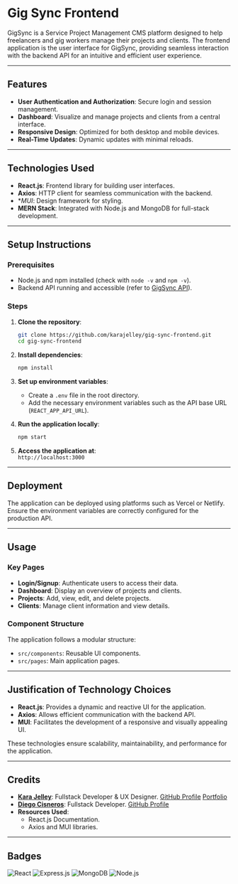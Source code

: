 # Gig Sync Frontend

GigSync is a Service Project Management CMS platform designed to help freelancers and gig workers manage their projects and clients. The frontend application is the user interface for GigSync, providing seamless interaction with the backend API for an intuitive and efficient user experience.

---

## Features

- **User Authentication and Authorization**: Secure login and session management.
- **Dashboard**: Visualize and manage projects and clients from a central interface.
- **Responsive Design**: Optimized for both desktop and mobile devices.
- **Real-Time Updates**: Dynamic updates with minimal reloads.

---

## Technologies Used

- **React.js**: Frontend library for building user interfaces.
- **Axios**: HTTP client for seamless communication with the backend.
- **MUI*: Design framework for styling.
- **MERN Stack**: Integrated with Node.js and MongoDB for full-stack development.

---

## Setup Instructions

### Prerequisites

- Node.js and npm installed (check with `node -v` and `npm -v`).
- Backend API running and accessible (refer to [GigSync API](https://github.com/karajelley/gig-sync-api)).

### Steps

1. **Clone the repository**:  
   ```bash
   git clone https://github.com/karajelley/gig-sync-frontend.git
   cd gig-sync-frontend
   ```

2. **Install dependencies**:  
   ```bash
   npm install
   ```

3. **Set up environment variables**:  
   - Create a `.env` file in the root directory.
   - Add the necessary environment variables such as the API base URL (`REACT_APP_API_URL`).

4. **Run the application locally**:  
   ```bash
   npm start
   ```

5. **Access the application at**:  
   `http://localhost:3000`

---

## Deployment

The application can be deployed using platforms such as Vercel or Netlify. Ensure the environment variables are correctly configured for the production API.

---

## Usage

### Key Pages

- **Login/Signup**: Authenticate users to access their data.
- **Dashboard**: Display an overview of projects and clients.
- **Projects**: Add, view, edit, and delete projects.
- **Clients**: Manage client information and view details.

### Component Structure

The application follows a modular structure:

- `src/components`: Reusable UI components.
- `src/pages`: Main application pages.

---

## Justification of Technology Choices

- **React.js**: Provides a dynamic and reactive UI for the application.
- **Axios**: Allows efficient communication with the backend API.
- **MUI**: Facilitates the development of a responsive and visually appealing UI.

These technologies ensure scalability, maintainability, and performance for the application.

---

## Credits

- [**Kara Jelley**](https://www.linkedin.com/in/karajelley): Fullstack Developer & UX Designer. [GitHub Profile](https://github.com/karajelley) [Portfolio](https://www.karajelley.me/)
- [**Diego Cisneros**](https://www.linkedin.com/in/dfcisnerosg/): Fullstack Developer. [GitHub Profile](https://github.com/Kasper1-2)
- **Resources Used**:
  - React.js Documentation.
  - Axios and MUI libraries.
---

## Badges

![React](https://img.shields.io/badge/React-18.2.0-blue)
![Express.js](https://img.shields.io/badge/Express.js-4.17.1-lightgrey)
![MongoDB](https://img.shields.io/badge/MongoDB-6.0.5-green)
![Node.js](https://img.shields.io/badge/Node.js-20.5.1-brightgreen)


